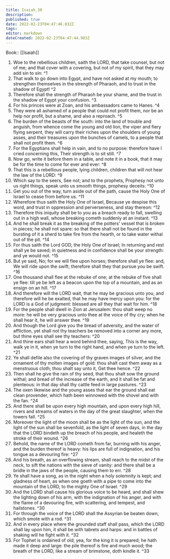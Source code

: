```yaml
---
title: Isaiah_30
description: 
published: true
date: 2022-02-23T04:47:46.832Z
tags: 
editor: markdown
dateCreated: 2022-02-23T04:47:44.983Z
---
```


 Book:: [[Isaiah]]
 1. Woe to the rebellious children, saith the LORD, that take counsel, but not of me; and that cover with a covering, but not of my spirit, that they may add sin to sin: ^1
 2. That walk to go down into Egypt, and have not asked at my mouth; to strengthen themselves in the strength of Pharaoh, and to trust in the shadow of Egypt! ^2
 3. Therefore shall the strength of Pharaoh be your shame, and the trust in the shadow of Egypt your confusion. ^3
 4. For his princes were at Zoan, and his ambassadors came to Hanes. ^4
 5. They were all ashamed of a people that could not profit them, nor be an help nor profit, but a shame, and also a reproach. ^5
 6. The burden of the beasts of the south: into the land of trouble and anguish, from whence come the young and old lion, the viper and fiery flying serpent, they will carry their riches upon the shoulders of young asses, and their treasures upon the bunches of camels, to a people that shall not profit them. ^6
 7. For the Egyptians shall help in vain, and to no purpose: therefore have I cried concerning this, Their strength is to sit still. ^7
 8. Now go, write it before them in a table, and note it in a book, that it may be for the time to come for ever and ever: ^8
 9. That this is a rebellious people, lying children, children that will not hear the law of the LORD: ^9
 10. Which say to the seers, See not; and to the prophets, Prophesy not unto us right things, speak unto us smooth things, prophesy deceits: ^10
 11. Get you out of the way, turn aside out of the path, cause the Holy One of Israel to cease from before us. ^11
 12. Wherefore thus saith the Holy One of Israel, Because ye despise this word, and trust in oppression and perverseness, and stay thereon: ^12
 13. Therefore this iniquity shall be to you as a breach ready to fall, swelling out in a high wall, whose breaking cometh suddenly at an instant. ^13
 14. And he shall break it as the breaking of the potters' vessel that is broken in pieces; he shall not spare: so that there shall not be found in the bursting of it a sherd to take fire from the hearth, or to take water withal out of the pit. ^14
 15. For thus saith the Lord GOD, the Holy One of Israel; In returning and rest shall ye be saved; in quietness and in confidence shall be your strength: and ye would not. ^15
 16. But ye said, No; for we will flee upon horses; therefore shall ye flee: and, We will ride upon the swift; therefore shall they that pursue you be swift. ^16
 17. One thousand shall flee at the rebuke of one; at the rebuke of five shall ye flee: till ye be left as a beacon upon the top of a mountain, and as an ensign on an hill. ^17
 18. And therefore will the LORD wait, that he may be gracious unto you, and therefore will he be exalted, that he may have mercy upon you: for the LORD is a God of judgment: blessed are all they that wait for him. ^18
 19. For the people shall dwell in Zion at Jerusalem: thou shalt weep no more: he will be very gracious unto thee at the voice of thy cry; when he shall hear it, he will answer thee. ^19
 20. And though the Lord give you the bread of adversity, and the water of affliction, yet shall not thy teachers be removed into a corner any more, but thine eyes shall see thy teachers: ^20
 21. And thine ears shall hear a word behind thee, saying, This is the way, walk ye in it, when ye turn to the right hand, and when ye turn to the left. ^21
 22. Ye shall defile also the covering of thy graven images of silver, and the ornament of thy molten images of gold: thou shalt cast them away as a menstruous cloth; thou shalt say unto it, Get thee hence. ^22
 23. Then shall he give the rain of thy seed, that thou shalt sow the ground withal; and bread of the increase of the earth, and it shall be fat and plenteous: in that day shall thy cattle feed in large pastures. ^23
 24. The oxen likewise and the young asses that ear the ground shall eat clean provender, which hath been winnowed with the shovel and with the fan. ^24
 25. And there shall be upon every high mountain, and upon every high hill, rivers and streams of waters in the day of the great slaughter, when the towers fall. ^25
 26. Moreover the light of the moon shall be as the light of the sun, and the light of the sun shall be sevenfold, as the light of seven days, in the day that the LORD bindeth up the breach of his people, and healeth the stroke of their wound. ^26
 27. Behold, the name of the LORD cometh from far, burning with his anger, and the burden thereof is heavy: his lips are full of indignation, and his tongue as a devouring fire: ^27
 28. And his breath, as an overflowing stream, shall reach to the midst of the neck, to sift the nations with the sieve of vanity: and there shall be a bridle in the jaws of the people, causing them to err. ^28
 29. Ye shall have a song, as in the night when a holy solemnity is kept; and gladness of heart, as when one goeth with a pipe to come into the mountain of the LORD, to the mighty One of Israel. ^29
 30. And the LORD shall cause his glorious voice to be heard, and shall shew the lighting down of his arm, with the indignation of his anger, and with the flame of a devouring fire, with scattering, and tempest, and hailstones. ^30
 31. For through the voice of the LORD shall the Assyrian be beaten down, which smote with a rod. ^31
 32. And in every place where the grounded staff shall pass, which the LORD shall lay upon him, it shall be with tabrets and harps: and in battles of shaking will he fight with it. ^32
 33. For Tophet is ordained of old; yea, for the king it is prepared; he hath made it deep and large: the pile thereof is fire and much wood; the breath of the LORD, like a stream of brimstone, doth kindle it. ^33
